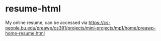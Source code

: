 # resume-html

My online resume, can be accessed via https://cs-people.bu.edu/preawp/cs391/projects/mini-projects/mp1/home/preawp-home-resume.html
